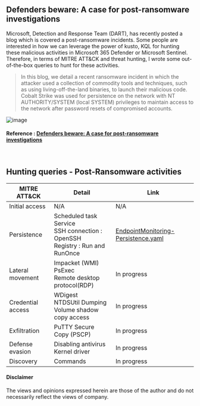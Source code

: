 ## Defenders beware: A case for post-ransomware investigations
Microsoft, Detection and Response Team (DART), has recently posted a blog which is covered a post-ransomware incidents. Some people are interested in how we can leverage the power of kusto, KQL for hunting these malicious activities in Microsoft 365 Defender or Microsoft Sentinel. Therefore, in terms of MITRE ATT&CK and threat hunting, I wrote some out-of-the-box queries to hunt for these activities.

> In this blog, we detail a recent ransomware incident in which the attacker used a collection of commodity tools and techniques, such as using living-off-the-land binaries, to launch their malicious code. Cobalt Strike was used for persistence on the network with NT AUTHORITY/SYSTEM (local SYSTEM) privileges to maintain access to the network after password resets of compromised accounts.

![image](https://user-images.githubusercontent.com/120234772/215325221-0adeef14-8c73-4f7d-a85b-ec64dc26d63e.png)

#### Reference : [Defenders beware: A case for post-ransomware investigations](https://www.microsoft.com/en-us/security/blog/2022/10/18/defenders-beware-a-case-for-post-ransomware-investigations/)
<br>

## Hunting queries - Post-Ransomware activities

| MITRE ATT&CK | Detail | Link |
| ------------- |-------------| ------------- |
| Initial access  | N/A | N/A |
| Persistence  | Scheduled task <br> Service  <br> SSH connection : OpenSSH <br> Registry : Run and RunOnce | [EndpointMonitoring-Persistence.yaml](https://github.com/LearningKijo/KQL/blob/main/KQL-XDR-Hunting/Post-Ransomware-investigations/EndpointMonitoring-Persistence.yaml) ||
| Lateral movement | Impacket (WMI) <br> PsExec <br> Remote desktop protocol(RDP) | In progress |
| Credential access | WDigest <br> NTDSUtil Dumping <br> Volume shadow copy access | In progress |
| Exfiltration | PuTTY Secure Copy (PSCP) | In progress |
| Defense evasion | Disabling antivirus <br> Kernel driver | In progress |
| Discovery | Commands | In progress | 


#### Disclaimer
The views and opinions expressed herein are those of the author and do not necessarily reflect the views of company.
